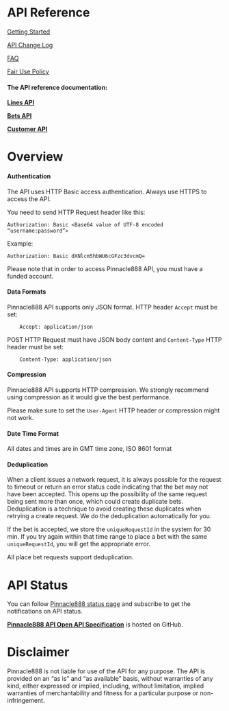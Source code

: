 


# API Reference

[Getting Started](GettingStarted.md)

[API Change Log](ChangesLog.md) 

[FAQ](FAQs.md)

[Fair Use Policy](FairUsePolicy.md)

#### The API reference documentation:

**[Lines API](https://pinny888.github.io/docs?api=lines)**

**[Bets API](https://pinny888.github.io/docs?api=bets)**

**[Customer API](https://pinny888.github.io/docs?api=customer)**


# Overview

#### Authentication 


The API uses HTTP Basic access authentication. Always use HTTPS to access the API.

You need to send HTTP Request header like this:
```
Authorization: Basic <Base64 value of UTF-8 encoded “username:password”> 
```

Example:

```
Authorization: Basic dXNlcm5hbWU6cGFzc3dvcmQ= 
```


Please note that in order to access Pinnacle888 API, you must have a funded account.

#### Data Formats 

Pinnacle888 API supports only JSON format.
HTTP header `Accept` must be set:
```
    Accept: application/json
```
POST HTTP Request must have JSON body content and `Content-Type` HTTP header must be set:

```
    Content-Type: application/json
```

#### Compression 

Pinnacle888 API supports HTTP compression. We strongly recommend using compression as it would give the best performance.

Please make sure to set the `User-Agent` HTTP header or compression might not work.

#### Date Time Format 

All dates and times are in GMT time zone, ISO 8601 format

#### Deduplication

When a client issues a network request, it is always possible for the request to timeout or return an error status code indicating that the bet may not have been accepted. This opens up the possibility of the same request being sent more than once, which could create duplicate bets. Deduplication is a technique to avoid creating these duplicates when retrying a create request. We do the deduplication automatically for you.  

If the bet is accepted, we store the `uniqueRequestId` in the system for 30 min. If you try again within that time range to place a bet with the same `uniqueRequestId`, you will get the appropriate error.

All place bet requests support deduplication.


# API Status
You can follow [Pinnacle888 status page](https://status.pinnacle888.com/) and subscribe to get the notifications on API status.  


**[Pinnacle888 API Open API Specification](https://github.com/pinny888/api-spec/blob/main/OpenAPI)** is hosted on GitHub.


# Disclaimer

 Pinnacle888 is not liable for use of the API for any purpose. The API is provided on an “as is” and “as available” basis, without warranties of any kind, either expressed or implied, including, without limitation, implied warranties of merchantability and fitness for a particular purpose or non-infringement.

 
